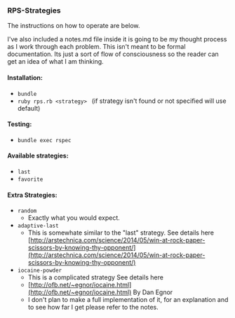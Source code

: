 ### RPS-Strategies
The instructions on how to operate are below.

 I've also included a notes.md file inside it is going to be my thought process as I work through each problem. This isn't meant to be formal documentation. Its just a sort of flow of consciousness so the reader can get an idea of what I am thinking.

#### Installation:
* ``` bundle ```
* ```ruby rps.rb <strategy> ``` (if strategy isn't found or not specified will use default)

#### Testing:
* ``` bundle exec rspec ```

#### Available strategies:
* ```last ```
* ```favorite ```

#### Extra Strategies:
* ```random```
  * Exactly what you would expect.
* ```adaptive-last ```
  * This is somewhate similar to the "last" strategy. See details here [http://arstechnica.com/science/2014/05/win-at-rock-paper-scissors-by-knowing-thy-opponent/](http://arstechnica.com/science/2014/05/win-at-rock-paper-scissors-by-knowing-thy-opponent/)
* ```iocaine-powder```
  * This is a complicated strategy See details here
  * [http://ofb.net/~egnor/iocaine.html](http://ofb.net/~egnor/iocaine.html) By Dan Egnor
  *  I don't plan to make a full implementation of it, for an explanation and to see how far I get please refer to the notes.
